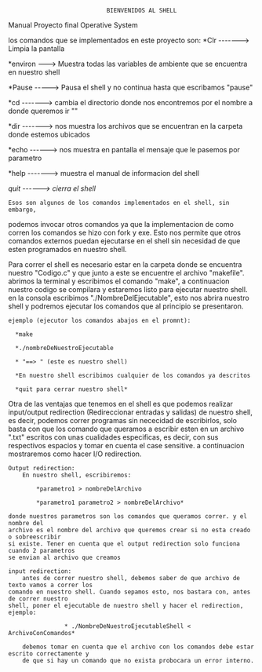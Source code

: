   								BIENVENIDOS AL SHELL
  Manual Proyecto final Operative System

  los comandos que se implementados en este proyecto son:
	*Clr -------> Limpia la pantalla

  *environ ---> Muestra todas las variables de ambiente que se encuentra en nuestro shell

  *Pause -----> Pausa el shell y no continua hasta que escribamos "pause"

  *cd <directory> -------> cambia el directorio donde nos encontremos por el nombre a donde queremos ir "<directory>"

  *dir -------> nos muestra los archivos que se encuentran en la carpeta donde estemos ubicados

  *echo <message> ------>  nos muestra en pantalla el mensaje que le pasemos por parametro

  *help -------> muestra el manual de informacion del shell

  *quit ------> cierra el shell*

	Esos son algunos de los comandos implementados en el shell, sin embargo,
  podemos invocar otros comandos ya que la implementacion de como corren los comandos se hizo
  con fork y exe. Esto nos permite que otros comandos externos puedan
  ejecutarse en el shell sin necesidad de que esten programados en nuestro shell.

  Para correr el shell es necesario estar en la carpeta donde se encuentra nuestro "Codigo.c"
  y que junto a este se encuentre el archivo "makefile". abrimos la terminal y escribimos el
  comando "make", a continuacion nuestro codigo se compilara y estaremos listo para ejecutar
  nuestro shell. en la consola escribimos "./NombreDelEjecutable", esto nos abrira nuestro shell
  y podremos ejecutar los comandos que al principio se presentaron.

	ejemplo (ejecutor los comandos abajos en el promnt):

      *make

      *./nombreDeNuestroEjecutable

      * "==> " (este es nuestro shell)

      *En nuestro shell escribimos cualquier de los comandos ya descritos

      *quit para cerrar nuestro shell*

  Otra de las ventajas que tenemos en el shell es que podemos realizar input/output redirection
  (Redireccionar entradas y salidas) de nuestro shell, es decir, podemos correr programas sin nececidad
  de escribirlos, solo basta con que los comando que queramos a escribir esten en un archivo ".txt"
  escritos con unas cualidades especificas, es decir, con sus respectivos espacios y tomar en
  cuenta el case sensitive. a continuacion mostraremos como hacer I/O redirection.



	Output redirection:
		En nuestro shell, escribiremos:

            *parametro1 > nombreDelArchivo

            *parametro1 parametro2 > nombreDelArchivo*

    donde nuestros parametros son los comandos que queramos correr. y el nombre del
    archivo es el nombre del archivo que queremos crear si no esta creado o sobreescribir
    si existe. Tener en cuenta que el output redirection solo funciona cuando 2 parametros
    se envian al archivo que creamos

	input redirection:
		antes de correr nuestro shell, debemos saber de que archivo de texto vamos a correr los
    comando	en nuestro shell. Cuando sepamos esto, nos bastara con, antes de correr nuestro
    shell, poner el ejecutable de nuestro shell y hacer el redirection, ejemplo:

    				* ./NombreDeNuestroEjecutableShell < ArchivoConComandos*

		debemos tomar en cuenta que el archivo con los comandos debe estar escrito correctamente y
		de que si hay un comando que no exista probocara un error interno.
